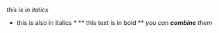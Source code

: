 _this is in italicx_
* this is also in italics *
** this text is in bold **
_you can **combine** them_
